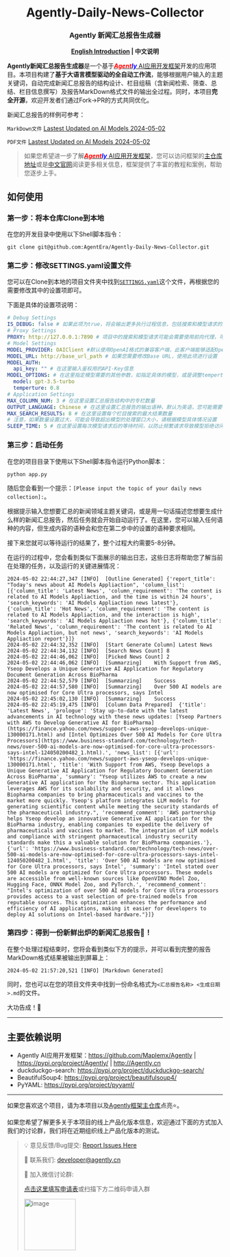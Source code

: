 <div style="text-align:center">

<h1>Agently-Daily-News-Collector</h1>

<h3>Agently 新闻汇总报告生成器</h3>

<b><a href = "./README.md">English Introduction</a> | 中文说明</b>

</div>

**Agently新闻汇总报告生成器**是一个基于[**_<font color = "red">Agent</font><font color = "blue">ly</font>_** AI应用开发框架](https://github.com/Maplemx/Agently)开发的应用项目。本项目构建了**基于大语言模型驱动的全自动工作流**，能够根据用户输入的主题关键词，自动完成新闻汇总报告的结构设计、栏目组稿（含新闻检索、筛查、总结、栏目信息撰写）及报告MarkDown格式文件的输出全过程。同时，本项目**完全开源**，欢迎开发者们通过Fork->PR的方式共同优化。

新闻汇总报告的样例可参考：

`MarkDown文件` [Lastest Updated on AI Models 2024-05-02](https://github.com/AgentEra/Agently-Daily-News-Collector/blob/main/examples/Latest%20Updates%20on%20AI%20Models2024-05-02.md)

`PDF文件` [Lastest Updated on AI Models 2024-05-02](https://github.com/AgentEra/Agently-Daily-News-Collector/blob/main/examples/Latest%20Updates%20on%20AI%20Models%202024-05-02.pdf)

> 如果您希望进一步了解[**_<font color = "red">Agent</font><font color = "blue">ly</font>_** AI应用开发框架](https://github.com/Maplemx/Agently)，您可以访问框架的[主仓库地址](https://github.com/Maplemx/Agently)或是[中文官网](http://Agently.cn)阅读更多相关信息，框架提供了丰富的教程和案例，帮助您逐步上手。

## 如何使用

### 第一步：将本仓库Clone到本地

在您的开发目录中使用以下Shell脚本指令：

```shell
git clone git@github.com:AgentEra/Agently-Daily-News-Collector.git
```

### 第二步：修改SETTINGS.yaml设置文件

您可以在Clone到本地的项目文件夹中找到[`SETTINGS.yaml`](https://github.com/AgentEra/Agently-Daily-News-Collector/blob/main/SETTINGS.yaml)这个文件，再根据您的需要修改其中的设置项即可。

下面是具体的设置项说明：

```yaml
# Debug Settings
IS_DEBUG: false # 如果此项为true，将会输出更多执行过程信息，包括搜索和模型请求的明细信息
# Proxy Settings
PROXY: http://127.0.0.1:7890 # 项目中的搜索和模型请求可能会需要使用前向代理，可以通过此项设置代理信息
# Model Settings
MODEL_PROVIDER: OAIClient #默认使用OpenAI格式的兼容客户端，此客户端能够适配OpenAI以及各类兼容OpenAI格式的本地模型
MODEL_URL: http://base_url_path # 如果您需要修改Base URL，使用此项进行设置
MODEL_AUTH:
  api_key: "" # 在这里输入鉴权用的API-Key信息
MODEL_OPTIONS: # 在这里指定模型需要的其他参数，如指定具体的模型，或是调整temperture
  model: gpt-3.5-turbo
  temperture: 0.8
# Application Settings
MAX_COLUMN_NUM: 3 # 在这里设置汇总报告结构中的专栏数量 
OUTPUT_LANGUAGE: Chinese # 在这里设置汇总报告的输出语种，默认为英语，您可能需要手动改成中文
MAX_SEARCH_RESULTS: 8 # 在这里设置每个栏目搜索的最大结果数量
# 注意，如果数量设置过大，可能会导致超出模型的处理窗口大小，请根据模型具体情况设置
SLEEP_TIME: 5 # 在这里设置每次模型请求后的等待时间，以防止频繁请求导致模型拒绝访问
```

### 第三步：启动任务

在您的项目目录下使用以下Shell脚本指令运行Python脚本：

```shell
python app.py
```

随后您会看到一个提示：`[Please input the topic of your daily news collection]:`。

根据提示输入您想要汇总的新闻领域主题关键词，或是用一句话描述您想要生成什么样的新闻汇总报告，然后任务就会开始自动运行了。在这里，您可以输入任何语种的内容，但生成内容的语种会和您在第二步中的设置的语种要求相同。

接下来您就可以等待运行的结果了，整个过程大约需要5-8分钟。

在运行的过程中，您会看到类似下面展示的输出日志，这些日志将帮助您了解当前在处理的任务，以及运行的关键进展情况：

```shell
2024-05-02 22:44:27,347 [INFO]  [Outline Generated] {'report_title': "Today's news about AI Models Appliaction", 'column_list': [{'column_title': 'Latest News', 'column_requirement': 'The content is related to AI Models Appliaction, and the time is within 24 hours', 'search_keywords': 'AI Models Appliaction news latest'}, {'column_title': 'Hot News', 'column_requirement': 'The content is related to AI Models Appliaction, and the interaction is high', 'search_keywords': 'AI Models Appliaction news hot'}, {'column_title': 'Related News', 'column_requirement': 'The content is related to AI Models Appliaction, but not news', 'search_keywords': 'AI Models Appliaction report'}]}
2024-05-02 22:44:32,352 [INFO]  [Start Generate Column] Latest News
2024-05-02 22:44:34,132 [INFO]  [Search News Count] 8
2024-05-02 22:44:46,062 [INFO]  [Picked News Count] 2
2024-05-02 22:44:46,062 [INFO]  [Summarzing]    With Support from AWS, Yseop Develops a Unique Generative AI Application for Regulatory Document Generation Across BioPharma
2024-05-02 22:44:52,579 [INFO]  [Summarzing]    Success
2024-05-02 22:44:57,580 [INFO]  [Summarzing]    Over 500 AI models are now optimised for Core Ultra processors, says Intel
2024-05-02 22:45:02,130 [INFO]  [Summarzing]    Success
2024-05-02 22:45:19,475 [INFO]  [Column Data Prepared]  {'title': 'Latest News', 'prologue': 'Stay up-to-date with the latest advancements in AI technology with these news updates: [Yseop Partners with AWS to Develop Generative AI for BioPharma](https://finance.yahoo.com/news/support-aws-yseop-develops-unique-130000171.html) and [Intel Optimizes Over 500 AI Models for Core Ultra Processors](https://www.business-standard.com/technology/tech-news/over-500-ai-models-are-now-optimised-for-core-ultra-processors-says-intel-124050200482_1.html).', 'news_list': [{'url': 'https://finance.yahoo.com/news/support-aws-yseop-develops-unique-130000171.html', 'title': 'With Support from AWS, Yseop Develops a Unique Generative AI Application for Regulatory Document Generation Across BioPharma', 'summary': "Yseop utilizes AWS to create a new Generative AI application for the Biopharma sector. This application leverages AWS for its scalability and security, and it allows Biopharma companies to bring pharmaceuticals and vaccines to the market more quickly. Yseop's platform integrates LLM models for generating scientific content while meeting the security standards of the pharmaceutical industry.", 'recommend_comment': 'AWS partnership helps Yseop develop an innovative Generative AI application for the BioPharma industry, enabling companies to expedite the delivery of pharmaceuticals and vaccines to market. The integration of LLM models and compliance with stringent pharmaceutical industry security standards make this a valuable solution for BioPharma companies.'}, {'url': 'https://www.business-standard.com/technology/tech-news/over-500-ai-models-are-now-optimised-for-core-ultra-processors-says-intel-124050200482_1.html', 'title': 'Over 500 AI models are now optimised for Core Ultra processors, says Intel', 'summary': 'Intel stated over 500 AI models are optimized for Core Ultra processors. These models are accessible from well-known sources like OpenVINO Model Zoo, Hugging Face, ONNX Model Zoo, and PyTorch.', 'recommend_comment': "Intel's optimization of over 500 AI models for Core Ultra processors provides access to a vast selection of pre-trained models from reputable sources. This optimization enhances the performance and efficiency of AI applications, making it easier for developers to deploy AI solutions on Intel-based hardware."}]}
```
### 第四步：得到一份新鲜出炉的新闻汇总报告📰！

在整个处理过程结束时，您将会看到类似下方的提示，并可以看到完整的报告MarkDown格式结果被输出到屏幕上：

```shell
2024-05-02 21:57:20,521 [INFO] [Markdown Generated]
```

同时，您也可以在您的项目文件夹中找到一份命名格式为`<汇总报告名称> <生成日期>.md`的文件。

大功告成！🎉

---

## 主要依赖说明

- Agently AI应用开发框架：https://github.com/Maplemx/Agently | https://pypi.org/project/Agently/ | http://Agently.cn
- duckduckgo-search: https://pypi.org/project/duckduckgo-search/
- BeautifulSoup4: https://pypi.org/project/beautifulsoup4/
- PyYAML: https://pypi.org/project/pyyaml/

---

如果您喜欢这个项目，请为本项目以及[Agently框架主仓库](https://github.com/Maplemx/Agently)点亮⭐️。

如果您希望了解更多关于本项目的线上产品化版本信息，欢迎通过下面的方式加入我们的讨论群，我们将在近期组织线上产品化版本的测试。

> 💡 意见反馈/Bug提交: [Report Issues Here](https://github.com/AgentEra/Agently-Daily-News-Collector/issues)
>
> 📧 联系我们: [developer@agently.cn](mailto:developer@agently.cn)
>
> 💬 加入微信讨论群:
>
>  [点击这里填写申请表](https://doc.weixin.qq.com/forms/AIoA8gcHAFMAScAhgZQABIlW6tV3l7QQf)或扫描下方二维码申请入群
>
> <img width="120" alt="image" src="https://github.com/Maplemx/Agently/assets/4413155/fb95e15e-c6bd-4dd4-8fc9-99285df9d443">